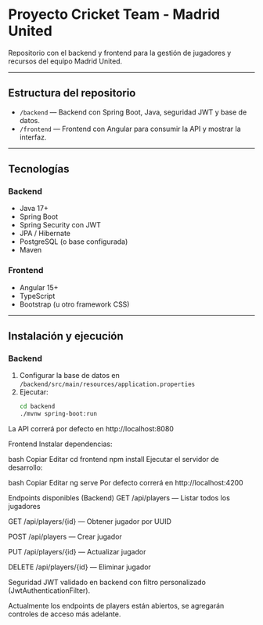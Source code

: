 # Proyecto Cricket Team - Madrid United

Repositorio con el backend y frontend para la gestión de jugadores y recursos del equipo Madrid United.

---

## Estructura del repositorio

- `/backend` — Backend con Spring Boot, Java, seguridad JWT y base de datos.
- `/frontend` — Frontend con Angular para consumir la API y mostrar la interfaz.

---

## Tecnologías

### Backend

- Java 17+
- Spring Boot
- Spring Security con JWT
- JPA / Hibernate
- PostgreSQL (o base configurada)
- Maven

### Frontend

- Angular 15+
- TypeScript
- Bootstrap (u otro framework CSS)

---

## Instalación y ejecución

### Backend

1. Configurar la base de datos en `/backend/src/main/resources/application.properties`
2. Ejecutar:
   ```bash
   cd backend
   ./mvnw spring-boot:run
La API correrá por defecto en http://localhost:8080

Frontend
Instalar dependencias:

bash
Copiar
Editar
cd frontend
npm install
Ejecutar el servidor de desarrollo:

bash
Copiar
Editar
ng serve
Por defecto correrá en http://localhost:4200

Endpoints disponibles (Backend)
GET /api/players — Listar todos los jugadores

GET /api/players/{id} — Obtener jugador por UUID

POST /api/players — Crear jugador

PUT /api/players/{id} — Actualizar jugador

DELETE /api/players/{id} — Eliminar jugador

Seguridad
JWT validado en backend con filtro personalizado (JwtAuthenticationFilter).

Actualmente los endpoints de players están abiertos, se agregarán controles de acceso más adelante.
